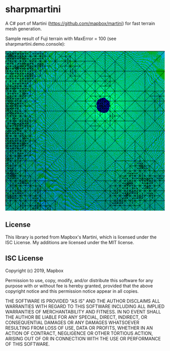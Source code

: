 # sharpmartini

A C# port of Martini (https://github.com/mapbox/martini) for fast terrain mesh generation.

Sample result of Fuji terrain with MaxError = 100 (see sharpmartini.demo.console):

![alt text](fuji_100.png "Fuji")


## License

This library is ported from Mapbox's Martini, which is licensed under the ISC License. 
My additions are licensed under the MIT license.

## ISC License

Copyright (c) 2019, Mapbox

Permission to use, copy, modify, and/or distribute this software for any purpose with or without fee is hereby granted, provided that the above copyright notice and this permission notice appear in all copies.

THE SOFTWARE IS PROVIDED "AS IS" AND THE AUTHOR DISCLAIMS ALL WARRANTIES WITH REGARD TO THIS SOFTWARE INCLUDING ALL IMPLIED WARRANTIES OF MERCHANTABILITY AND FITNESS. IN NO EVENT SHALL THE AUTHOR BE LIABLE FOR ANY SPECIAL, DIRECT, INDIRECT, OR CONSEQUENTIAL DAMAGES OR ANY DAMAGES WHATSOEVER RESULTING FROM LOSS OF USE, DATA OR PROFITS, WHETHER IN AN ACTION OF CONTRACT, NEGLIGENCE OR OTHER TORTIOUS ACTION, ARISING OUT OF OR IN CONNECTION WITH THE USE OR PERFORMANCE OF THIS SOFTWARE.